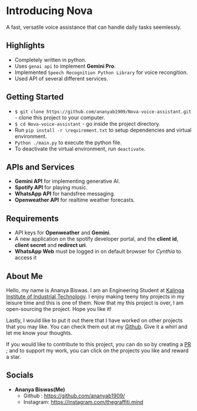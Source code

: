 # Introducing Nova
A fast, versatile voice assistance that can handle daily tasks seemlessly. 

## Highlights
- Completely written in python.
- Uses `genai api` to implement __Gemini Pro__.
- Implemented `Speech Recognition Python Library` for voice recongition.
- Used API of several different services.


## Getting Started
- `$ git clone https://github.com/ananyab1909/Nova-voice-assistant.git` - clone this project to your computer.
- `$ cd Nova-voice-assistant` - go inside the project directory.
- Run `pip install -r \requirement.txt` to setup dependencies and virtual environment.
- `Python ./main.py` to execute the python file.
- To deactivate the virtual environment, run `deactivate`.

## APIs and Services
- __Gemini API__ for implementing generative AI.
- __Spotify API__ for playing music.
- __WhatsApp API__ for handsfree messaging.
- __Openweather API__ for realtime weather forecasts.

## Requirements
- API keys for __Openweather__ and __Gemini__.
- A new application on the spotify developer portal, and the __client id__, __client secret__ and __redirect uri__.
- __WhatsApp Web__ must be logged in on default browser for _Cynthia_ to access it

## About Me
Hello, my name is Ananya Biswas. I am an Engineering Student at [Kalinga Institute of Industrial Technology](https://kiit.ac.in/). I enjoy making teeny tiny projects in
my leisure time and this is one of them. Now that my this project is over, I am open-sourcing the project. Hope you like it!

Lastly, I would like to put it out there that I have worked on other projects that you may like. You can check them out at my [Github](https://github.com/ananyab1909/). Give it a whirl and let me know your thoughts.

If you would like to contribute to this project, you can do so by creating a [PR](https://help.github.com/articles/about-pull-requests/) ; and to support my work, you can click on the projects you like and reward a star.

## Socials
- __Ananya Biswas(Me)__ 
    - Github : https://github.com/ananyab1909/
    - Instagram: https://instagram.com/thegraffiti.mind


